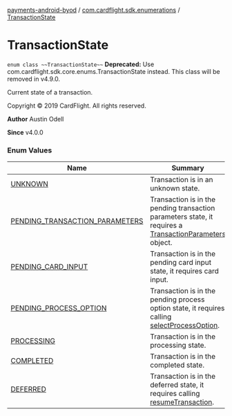 [payments-android-byod](../../index.md) / [com.cardflight.sdk.enumerations](../index.md) / [TransactionState](./index.md)

# TransactionState

`enum class ~~TransactionState~~`
**Deprecated:** Use com.cardflight.sdk.core.enums.TransactionState instead. This class will be removed in v4.9.0.

Current state of a transaction.

Copyright © 2019 CardFlight. All rights reserved.

**Author**
Austin Odell

**Since**
v4.0.0

### Enum Values

| Name | Summary |
|---|---|
| [UNKNOWN](-u-n-k-n-o-w-n.md) | Transaction is in an unknown state. |
| [PENDING_TRANSACTION_PARAMETERS](-p-e-n-d-i-n-g_-t-r-a-n-s-a-c-t-i-o-n_-p-a-r-a-m-e-t-e-r-s.md) | Transaction is in the pending transaction parameters state, it requires a [TransactionParameters](#) object. |
| [PENDING_CARD_INPUT](-p-e-n-d-i-n-g_-c-a-r-d_-i-n-p-u-t.md) | Transaction is in the pending card input state, it requires card input. |
| [PENDING_PROCESS_OPTION](-p-e-n-d-i-n-g_-p-r-o-c-e-s-s_-o-p-t-i-o-n.md) | Transaction is in the pending process option state, it requires calling [selectProcessOption](#). |
| [PROCESSING](-p-r-o-c-e-s-s-i-n-g.md) | Transaction is in the processing state. |
| [COMPLETED](-c-o-m-p-l-e-t-e-d.md) | Transaction is in the completed state. |
| [DEFERRED](-d-e-f-e-r-r-e-d.md) | Transaction is in the deferred state, it requires calling [resumeTransaction](#). |
